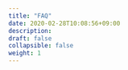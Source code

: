 ```yaml
---
title: "FAQ"
date: 2020-02-28T10:08:56+09:00
description: 
draft: false
collapsible: false
weight: 1
---
```

